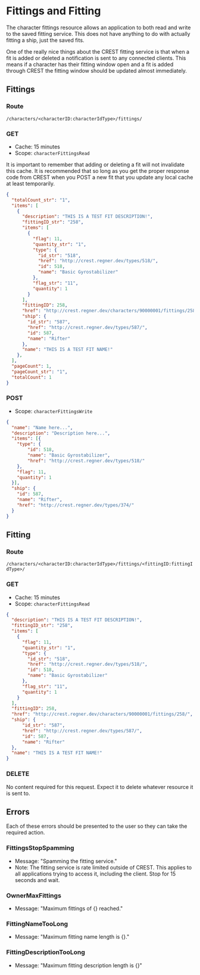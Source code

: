# Fittings and Fitting
The character fittings resource allows an application to both read and write to the saved fitting service. This does not have anything to do with actually fitting a ship, just the saved fits.

One of the really nice things about the CREST fitting service is that when a fit is added or deleted a notification is sent to any connected clients. This means if a character has their fitting window open and a fit is added through CREST the fitting window should be updated almost immediately.

## Fittings
### Route
``/characters/<characterID:characterIdType>/fittings/``

### GET
* Cache: 15 minutes
* Scope: `characterFittingsRead`

It is important to remember that adding or deleting a fit will not invalidate this cache. It is recommended that so long as you get the proper response code from CREST when you POST a new fit that you update any local cache at least temporarily.

```json
{
  "totalCount_str": "1",
  "items": [
    {
      "description": "THIS IS A TEST FIT DESCRIPTION!",
      "fittingID_str": "258",
      "items": [
        {
          "flag": 11,
          "quantity_str": "1",
          "type": {
            "id_str": "518",
            "href": "http://crest.regner.dev/types/518/",
            "id": 518,
            "name": "Basic Gyrostabilizer"
          },
          "flag_str": "11",
          "quantity": 1
        }
      ],
      "fittingID": 258,
      "href": "http://crest.regner.dev/characters/90000001/fittings/258/",
      "ship": {
        "id_str": "587",
        "href": "http://crest.regner.dev/types/587/",
        "id": 587,
        "name": "Rifter"
      },
      "name": "THIS IS A TEST FIT NAME!"
    },
  ],
  "pageCount": 1,
  "pageCount_str": "1",
  "totalCount": 1
}
```

### POST
* Scope: `characterFittingsWrite`

```json
{
  "name": "Name here...",
  "description": "Description here...",
  "items": [{
    "type": {
        "id": 518,
        "name": "Basic Gyrostabilizer",
        "href": "http://crest.regner.dev/types/518/"
    },
    "flag": 11,
    "quantity": 1
  }],
  "ship": {
    "id": 587,
    "name": "Rifter",
    "href": "http://crest.regner.dev/types/374/"
  }
}
```

## Fitting
### Route
``/characters/<characterID:characterIdType>/fittings/<fittingID:fittingIdType>/``

### GET
* Cache: 15 minutes
* Scope: `characterFittingsRead`

```json
{
  "description": "THIS IS A TEST FIT DESCRIPTION!",
  "fittingID_str": "258",
  "items": [
    {
      "flag": 11,
      "quantity_str": "1",
      "type": {
        "id_str": "518",
        "href": "http://crest.regner.dev/types/518/",
        "id": 518,
        "name": "Basic Gyrostabilizer"
      },
      "flag_str": "11",
      "quantity": 1
    }
  ],
  "fittingID": 258,
  "href": "http://crest.regner.dev/characters/90000001/fittings/258/",
  "ship": {
      "id_str": "587",
      "href": "http://crest.regner.dev/types/587/",
      "id": 587,
      "name": "Rifter"
  },
  "name": "THIS IS A TEST FIT NAME!"
}
```

### DELETE
No content required for this request. Expect it to delete whatever resource
it is sent to.

## Errors
Each of these errors should be presented to the user so they can take the required action.

### FittingsStopSpamming
* Message: "Spamming the fitting service."
* Note: The fitting service is rate limited outside of CREST. This applies to all applications trying to access it, including the client. Stop for 15 seconds and wait.

### OwnerMaxFittings
* Message: "Maximum fittings of {} reached."

### FittingNameTooLong
* Message: "Maximum fitting name length is {}."

### FittingDescriptionTooLong
* Message: "Maximum fitting description length is {}"